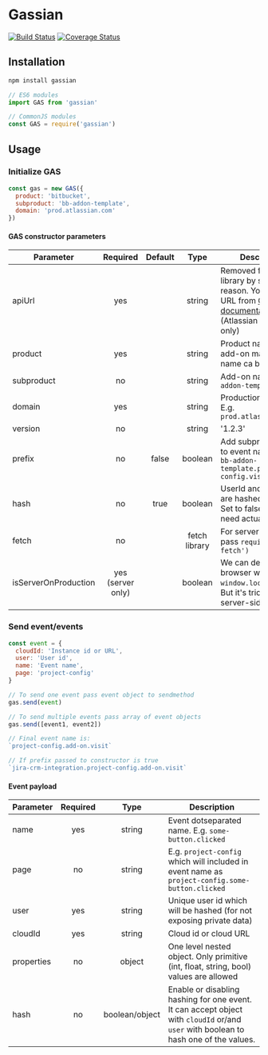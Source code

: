 # Gassian

[![Build Status](https://travis-ci.org/modestfake/gassian.svg?branch=master)](https://travis-ci.org/modestfake/gassian)
[![Coverage Status](https://coveralls.io/repos/github/modestfake/gassian/badge.svg?branch=master)](https://coveralls.io/github/modestfake/gassian?branch=master)

## Installation

```bash
npm install gassian
```

```javascript
// ES6 modules
import GAS from 'gassian'

// CommonJS modules
const GAS = require('gassian')
```

## Usage

### Initialize GAS

```javascript
const gas = new GAS({
  product: 'bitbucket',
  subproduct: 'bb-addon-template',
  domain: 'prod.atlassian.com'
})
```

#### GAS constructor parameters

| Parameter | Required | Default | Type | Description |
| --- |:---:|:---:|:---:| --- |
| apiUrl | yes | | string | Removed from the library by security reason. You can take URL from [GAS documentation](https://extranet.atlassian.com/display/ANALYTICS/Public+Analytics+aka+GAS) (Atlassian internal only) |
| product | yes | | string | Product name (for add-on main product name ca be passed) |
| subproduct | no | | string | Add-on name like `bb-addon-template` |
| domain | yes | | string | Production domain. E.g. `prod.atlassian.com` |
| version | no | | string | '1.2.3' |
| prefix | no | false | boolean | Add subproduct name to event name. E.g. `bb-addon-template.project-config.visited` |
| hash | no | true | boolean | UserId and cloudId are hashed by default. Set to false if you need actual user data |
| fetch | no | | fetch library | For server only. E.g. pass `require('node-fetch')` |
| isServerOnProduction | yes (server only) | | boolean | We can detect URL in browser with `window.location.href`. But it's tricky on server-side. |

### Send event/events

```javascript
const event = {
  cloudId: 'Instance id or URL',
  user: 'User id',
  name: 'Event name',
  page: 'project-config'
}

// To send one event pass event object to sendmethod
gas.send(event)

// To send multiple events pass array of event objects
gas.send([event1, event2])

// Final event name is:
`project-config.add-on.visit`

// If prefix passed to constructor is true
`jira-crm-integration.project-config.add-on.visit`
```

#### Event payload

| Parameter | Required | Type | Description |
| --- |:---:|:---:| --- |
| name | yes | string | Event dotseparated name. E.g. `some-button.clicked` |
| page | no | string | E.g. `project-config` which will included in event name as `project-config.some-button.clicked` |
| user | yes | string | Unique user id which will be hashed (for not exposing private data) |
| cloudId | yes | string | Cloud id or cloud URL |
| properties | no | object | One level nested object. Only primitive (int, float, string, bool) values are allowed |
| hash | no | boolean/object | Enable or disabling hashing for one event. It can accept object with `cloudId` or/and `user` with boolean to hash one of the values.
